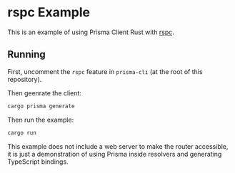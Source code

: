 # rspc Example

This is an example of using Prisma Client Rust with [rspc](https://rspc.dev).

## Running

First, uncomment the `rspc` feature in `prisma-cli` (at the root of this repository).

Then geenrate the client:

```bash
cargo prisma generate
```

Then run the example:

```bash
cargo run
```

This example does not include a web server to make the router accessible,
it is just a demonstration of using Prisma inside resolvers and generating TypeScript bindings.
